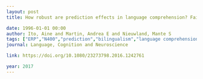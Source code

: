 ```yaml
---
layout: post
title: How robust are prediction effects in language comprehension? Failure to replicate article-elicited N400 effects

date: 1996-01-01 00:00
author: Ito, Aine and Martin, Andrea E and Nieuwland, Mante S
tags: ["ERP","N400","prediction","bilingualism","language comprehension"]
journal: Language, Cognition and Neuroscience

link: https://doi.org/10.1080/23273798.2016.1242761

year: 2017
---
```



